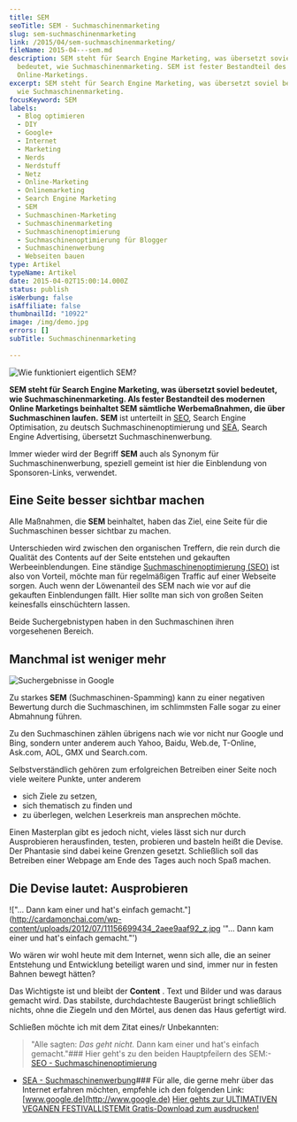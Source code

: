 ```yaml
---
title: SEM
seoTitle: SEM - Suchmaschinenmarketing
slug: sem-suchmaschinenmarketing
link: /2015/04/sem-suchmaschinenmarketing/
fileName: 2015-04---sem.md
description: SEM steht für Search Engine Marketing, was übersetzt soviel
  bedeutet, wie Suchmaschinenmarketing. SEM ist fester Bestandteil des modernen
  Online-Marketings.
excerpt: SEM steht für Search Engine Marketing, was übersetzt soviel bedeutet,
  wie Suchmaschinenmarketing.
focusKeyword: SEM
labels:
  - Blog optimieren
  - DIY
  - Google+
  - Internet
  - Marketing
  - Nerds
  - Nerdstuff
  - Netz
  - Online-Marketing
  - Onlinemarketing
  - Search Engine Marketing
  - SEM
  - Suchmaschinen-Marketing
  - Suchmaschinenmarketing
  - Suchmaschinenoptimierung
  - Suchmaschinenoptimierung für Blogger
  - Suchmaschinenwerbung
  - Webseiten bauen
type: Artikel
typeName: Artikel
date: 2015-04-02T15:00:14.000Z
status: publish
isWerbung: false
isAffiliate: false
thumbnailId: "10922"
image: /img/demo.jpg
errors: []
subTitle: Suchmaschinenmarketing
  
---
```


![Wie funktioniert eigentlich SEM?](http://cardamonchai.com/wp-content/uploads/2012/07/11156642735_f35fb6148a_z-640x425.jpg "Wie funktioniert eigentlich SEM?")

**SEM steht für Search Engine Marketing, was übersetzt soviel bedeutet, wie
Suchmaschinenmarketing. Als fester Bestandteil des modernen Online Marketings
beinhaltet SEM sämtliche Werbemaßnahmen, die über Suchmaschinen laufen.**
**SEM** ist unterteilt in [SEO](/2012/07/seo/), Search Engine Optimisation, zu
deutsch Suchmaschinenoptimierung und [SEA](/2012/07/sea/), Search Engine
Advertising, übersetzt Suchmaschinenwerbung.

Immer wieder wird der Begriff **SEM** auch als Synonym für Suchmaschinenwerbung,
speziell gemeint ist hier die Einblendung von Sponsoren-Links, verwendet.

## Eine Seite besser sichtbar machen

Alle Maßnahmen, die **SEM** beinhaltet, haben das Ziel, eine Seite für die
Suchmaschinen besser sichtbar zu machen.

Unterschieden wird zwischen den organischen Treffern, die rein durch die
Qualität des Contents auf der Seite entstehen und gekauften Werbeeinblendungen.
Eine ständige [Suchmaschinenoptimierung (SEO)](/2012/07/seo/) ist also von
Vorteil, möchte man für regelmäßigen Traffic auf einer Webseite sorgen. Auch
wenn der Löwenanteil des SEM nach wie vor auf die gekauften Einblendungen fällt.
Hier sollte man sich von großen Seiten keinesfalls einschüchtern lassen.

Beide Suchergebnistypen haben in den Suchmaschinen ihren vorgesehenen Bereich.

## Manchmal ist weniger mehr

![Suchergebnisse in Google](http://cardamonchai.com/wp-content/uploads/2012/07/Bildschirmfoto-2015-04-02-um-16.17.45-640x456.png "Suchergebnisse in Google")

Zu starkes **SEM** (Suchmaschinen-Spamming) kann zu einer negativen Bewertung
durch die Suchmaschinen, im schlimmsten Falle sogar zu einer Abmahnung führen.

Zu den Suchmaschinen zählen übrigens nach wie vor nicht nur Google und Bing,
sondern unter anderem auch Yahoo, Baidu, Web.de, T-Online, Ask.com, AOL, GMX und
Search.com.

Selbstverständlich gehören zum erfolgreichen Betreiben einer Seite noch viele
weitere Punkte, unter anderem

- sich Ziele zu setzen,
- sich thematisch zu finden und
- zu überlegen, welchen Leserkreis man ansprechen möchte.

Einen Masterplan gibt es jedoch nicht, vieles lässt sich nur durch Ausprobieren
herausfinden, testen, probieren und basteln heißt die Devise. Der Phantasie sind
dabei keine Grenzen gesetzt. Schließlich soll das Betreiben einer Webpage am
Ende des Tages auch noch Spaß machen.

## Die Devise lautet: Ausprobieren

!["... Dann kam einer und hat's einfach gemacht."](http://cardamonchai.com/wp-content/uploads/2012/07/11156699434_2aee9aaf92_z.jpg
'"... Dann kam einer und hat's einfach gemacht."')

Wo wären wir wohl heute mit dem Internet, wenn sich alle, die an seiner
Entstehung und Entwicklung beteiligt waren und sind, immer nur in festen Bahnen
bewegt hätten?

Das Wichtigste ist und bleibt der **Content** . Text und Bilder und was daraus
gemacht wird. Das stabilste, durchdachteste Baugerüst bringt schließlich nichts,
ohne die Ziegeln und den Mörtel, aus denen das Haus gefertigt wird.

Schließen möchte ich mit dem Zitat eines/r Unbekannten:

> "Alle sagten: _Das geht nicht._ Dann kam einer und hat's einfach gemacht."###
> Hier geht's zu den beiden Hauptpfeilern des SEM:-
> [SEO - Suchmaschinenoptimierung](/2012/07/seo/)

- [SEA - Suchmaschinenwerbung](/2012/07/sea/)### Für alle, die gerne mehr über
  das Internet erfahren möchten, empfehle ich den folgenden Link:
  [www.google.de](http://www.google.de)
  [Hier gehts zur ULTIMATIVEN VEGANEN FESTIVALLISTEMit Gratis-Download zum ausdrucken!](/2015/03/die-ultimative-vegane-festivalliste)

  
